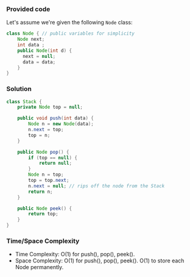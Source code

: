 ### Provided code

Let's assume we're given the following `Node` class:

```java
class Node { // public variables for simplicity
    Node next;
    int data ;
    public Node(int d) {
      next = null;
      data = data;
    }
}
```

### Solution

```java
class Stack {
    private Node top = null;

    public void push(int data) {
        Node n = new Node(data);
        n.next = top;
        top = n;
    }

    public Node pop() {
        if (top == null) {
            return null;
        }
        Node n = top;
        top = top.next;
        n.next = null; // rips off the node from the Stack
        return n;
    }

    public Node peek() {
        return top;
    }
}
```

### Time/Space Complexity

-  Time Complexity: O(1) for push(), pop(), peek().
- Space Complexity: O(1) for push(), pop(), peek(). O(1) to store each Node permanently.
